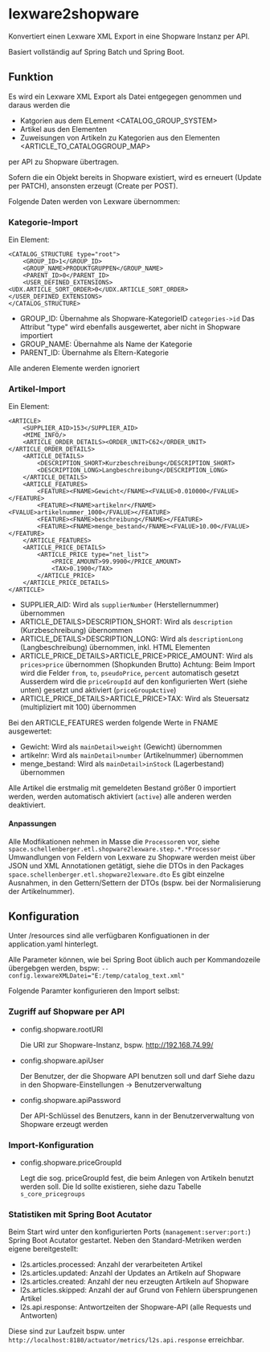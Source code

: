 # lexware2shopware

Konvertiert einen Lexware XML Export in eine Shopware Instanz per API.

Basiert vollständig auf Spring Batch und Spring Boot.

## Funktion

Es wird ein Lexware XML Export als Datei entgegegen genommen und daraus werden die

* Katgorien aus dem ELement <CATALOG_GROUP_SYSTEM>
* Artikel aus den Elementen <ARTICLE>
* Zuweisungen von Artikeln zu Kategorien aus den Elementen <ARTICLE_TO_CATALOGGROUP_MAP>

per API zu Shopware übertragen.

Sofern die ein Objekt bereits in Shopware existiert, wird es erneuert (Update per PATCH),
ansonsten erzeugt (Create per POST).

Folgende Daten werden von Lexware übernommen:

### Kategorie-Import

Ein Element:

```
<CATALOG_STRUCTURE type="root">
    <GROUP_ID>1</GROUP_ID>
    <GROUP_NAME>PRODUKTGRUPPEN</GROUP_NAME>
	<PARENT_ID>0</PARENT_ID>
	<USER_DEFINED_EXTENSIONS><UDX.ARTICLE_SORT_ORDER>0</UDX.ARTICLE_SORT_ORDER></USER_DEFINED_EXTENSIONS>
</CATALOG_STRUCTURE>
```

* GROUP_ID: Übernahme als Shopware-KategorieID `categories->id`
  Das Attribut "type" wird ebenfalls ausgewertet, aber nicht in Shopware importiert
* GROUP_NAME: Übernahme als Name der Kategorie
* PARENT_ID: Übernahme als Eltern-Kategorie

Alle anderen Elemente werden ignoriert

### Artikel-Import

Ein Element:

```
<ARTICLE>
    <SUPPLIER_AID>153</SUPPLIER_AID>
    <MIME_INFO/>
	<ARTICLE_ORDER_DETAILS><ORDER_UNIT>C62</ORDER_UNIT></ARTICLE_ORDER_DETAILS>
	<ARTICLE_DETAILS>
	    <DESCRIPTION_SHORT>Kurzbeschreibung</DESCRIPTION_SHORT>
		<DESCRIPTION_LONG>Langbeschreibung</DESCRIPTION_LONG>
    </ARTICLE_DETAILS>
	<ARTICLE_FEATURES>
	    <FEATURE><FNAME>Gewicht</FNAME><FVALUE>0.010000</FVALUE></FEATURE>
		<FEATURE><FNAME>artikelnr</FNAME><FVALUE>artikelnummer_1000</FVALUE></FEATURE>
		<FEATURE><FNAME>beschreibung</FNAME></FEATURE>
		<FEATURE><FNAME>menge_bestand</FNAME><FVALUE>10.00</FVALUE></FEATURE>
    </ARTICLE_FEATURES>
	<ARTICLE_PRICE_DETAILS>
	    <ARTICLE_PRICE type="net_list">
	        <PRICE_AMOUNT>99.9900</PRICE_AMOUNT>
	        <TAX>0.1900</TAX>
	    </ARTICLE_PRICE>
    </ARTICLE_PRICE_DETAILS>
</ARTICLE>
```

* SUPPLIER_AID: Wird als `supplierNumber` (Herstellernummer) übernommen
* ARTICLE_DETAILS>DESCRIPTION_SHORT: Wird als `description` (Kurzbeschreibung) übernommen
* ARTICLE_DETAILS>DESCRIPTION_LONG: Wird als `descriptionLong` (Langbeschreibung) übernommen, inkl. HTML Elementen
* ARTICLE_PRICE_DETAILS>ARTICLE_PRICE>PRICE_AMOUNT: Wird als `prices>price` übernommen (Shopkunden Brutto)
  Achtung: Beim Import wird die Felder `from`, `to`, `pseudoPrice`, `percent` automatisch gesetzt
  Ausserdem wird die `priceGroupId` auf den konfigurierten Wert (siehe unten) gesetzt und aktiviert (`priceGroupActive`)
* ARTICLE_PRICE_DETAILS>ARTICLE_PRICE>TAX: Wird als Steuersatz (multipliziert mit 100) übernommen
  
Bei den ARTICLE_FEATURES werden folgende Werte in FNAME ausgewertet:

* Gewicht: Wird als `mainDetail>weight` (Gewicht) übernommen
* artikelnr: Wird als `mainDetail>number` (Artikelnummer) übernommen
* menge_bestand: Wird als `mainDetail>inStock` (Lagerbestand) übernommen

Alle Artikel die erstmalig mit gemeldeten Bestand größer 0 importiert werden, werden automatisch aktiviert (`active`)
alle anderen werden deaktiviert.

#### Anpassungen

Alle Modfikationen nehmen in Masse die `Processor`en vor, siehe `space.schellenberger.etl.shopware2lexware.step.*.*Processor`
Umwandlungen von Feldern von Lexware zu Shopware werden meist über 
JSON und XML Annotationen getätigt, siehe die DTOs in den Packages 
`space.schellenberger.etl.shopware2lexware.dto`
Es gibt einzelne Ausnahmen, in den Gettern/Settern der DTOs 
(bspw. bei der Normalisierung der Artikelnummer).

## Konfiguration

Unter /resources sind alle verfügbaren Konfiguationen in der application.yaml hinterlegt.

Alle Parameter können, wie bei Spring Boot üblich auch per Kommandozeile übergebgen werden, 
bspw: ``--config.lexwareXMLDatei="E:/temp/catalog_text.xml"``

Folgende Paramter konfigurieren den Import selbst:

### Zugriff auf Shopware per API

* config.shopware.rootURI

  Die URI zur Shopware-Instanz, bspw. http://192.168.74.99/
  
* config.shopware.apiUser

  Der Benutzer, der die Shopware API benutzen soll und darf
  Siehe dazu in den Shopware-Einstellungen -> Benutzerverwaltung
  
* config.shopware.apiPassword

  Der API-Schlüssel des Benutzers, kann in der Benutzerverwaltung von Shopware 
  erzeugt werden

### Import-Konfiguration

* config.shopware.priceGroupId

  Legt die sog. priceGroupId fest, die beim Anlegen von Artikeln benutzt werden soll. 
  Die Id sollte existieren, siehe dazu Tabelle ``s_core_pricegroups``
  
### Statistiken mit Spring Boot Acutator

Beim Start wird unter den konfigurierten Ports (`management:server:port:`) Spring Boot Acutator 
gestartet. Neben den Standard-Metriken werden eigene bereitgestellt:

* l2s.articles.processed: Anzahl der verarbeiteten Artikel
* l2s.articles.updated: Anzahl der Updates an Artikeln auf Shopware
* l2s.articles.created: Anzahl der neu erzeugten Artikeln auf Shopware
* l2s.articles.skipped: Anzahl der auf Grund von Fehlern übersprungenen Artikel
* l2s.api.response: Antwortzeiten der Shopware-API (alle Requests und Antworten)

Diese sind zur Laufzeit bspw. unter `http://localhost:8180/actuator/metrics/l2s.api.response` erreichbar.

  